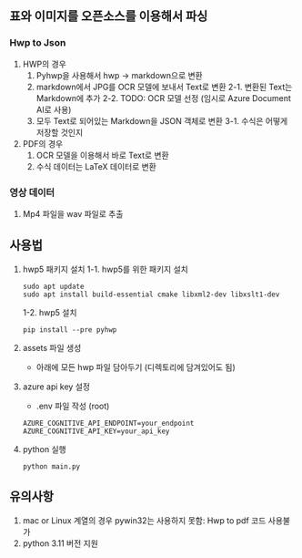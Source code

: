 ## 표와 이미지를 오픈소스를 이용해서 파싱

### Hwp to Json

1. HWP의 경우
   1. Pyhwp을 사용해서 hwp -> markdown으로 변환
   2. markdown에서 JPG를 OCR 모델에 보내서 Text로 변환
      2-1. 변환된 Text는 Markdown에 추가
      2-2. TODO: OCR 모델 선정 (임시로 Azure Document AI로 사용)
   3. 모두 Text로 되어있는 Markdown을 JSON 객체로 변환
      3-1. 수식은 어떻게 저장할 것인지
2. PDF의 경우
   1. OCR 모델을 이용해서 바로 Text로 변환
   2. 수식 데이터는 LaTeX 데이터로 변환

### 영상 데이터
   1. Mp4 파일을 wav 파일로 추출

## 사용법

1. hwp5 패키지 설치
   1-1. hwp5를 위한 패키지 설치
   ```
   sudo apt update
   sudo apt install build-essential cmake libxml2-dev libxslt1-dev
   ```

   1-2. hwp5 설치
   ```
   pip install --pre pyhwp
   ```

2. assets 파일 생성
   - 아래에 모든 hwp 파일 담아두기 (디렉토리에 담겨있어도 됨)

3. azure api key 설정
   - .env 파일 작성 (root)
   ```
   AZURE_COGNITIVE_API_ENDPOINT=your_endpoint
   AZURE_COGNITIVE_API_KEY=your_api_key

   ```

4. python 실행
   ```
   python main.py
   ```

## 유의사항

1. mac or Linux 계열의 경우 pywin32는 사용하지 못함: Hwp to pdf 코드 사용불가
2. python 3.11 버전 지원
